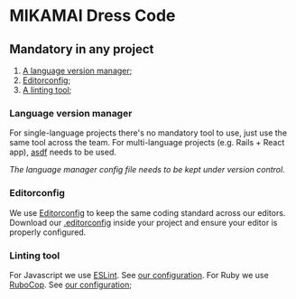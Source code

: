 # MIKAMAI Dress Code

## Mandatory in any project

1. [A language version manager](#language-version-manager);
1. [Editorconfig](#editorconfig);
1. [A linting tool](#linting-tool);

### Language version manager

For single-language projects there's no mandatory tool to use, just use the same tool across the team. For multi-language projects (e.g. Rails + React app), [asdf](https://github.com/asdf-vm/asdf) needs to be used.

*The language manager config file needs to be kept under version control.*

### Editorconfig

We use [Editorconfig](http://editorconfig.org) to keep the same coding standard across our editors. Download our [.editorconfig](.editorconfig) inside your project and ensure your editor is properly configured.

### Linting tool

For Javascript we use [ESLint](https://eslint.org/). See [our configuration](eslint/).
For Ruby we use [RuboCop](https://github.com/bbatsov/rubocop). See [our configuration](rubocop/);
